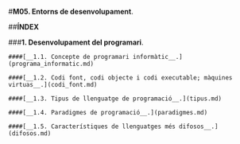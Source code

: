 #__M05. Entorns de desenvolupament__.

##__ÍNDEX__

  ###__1. Desenvolupament del programari__.
  
    ####[__1.1. Concepte de programari informàtic__.](programa_informatic.md)
    
    ####[__1.2. Codi font, codi objecte i codi executable; màquines virtuas__.](codi_font.md)
    
    ####[__1.3. Tipus de llenguatge de programació__.](tipus.md)
    
    ####[__1.4. Paradigmes de programació__.](paradigmes.md)
    
    ####[__1.5. Característiques de llenguatges més difosos__.](difosos.md)
    
    
